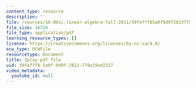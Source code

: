 ```yaml
---
content_type: resource
description: ''
file: /courses/18-06sc-linear-algebra-fall-2011/39fefff85a0f9d9f2823779a19ad2337_mVeuZzJdd1w.pdf
file_size: 16726
file_type: application/pdf
learning_resource_types: []
license: https://creativecommons.org/licenses/by-nc-sa/4.0/
ocw_type: OCWFile
resourcetype: Document
title: 3play pdf file
uid: 39fefff8-5a0f-9d9f-2823-779a19ad2337
video_metadata:
  youtube_id: null
---
```

